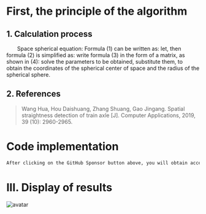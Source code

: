 #  First, the principle of the algorithm 

##  1. Calculation process 

   Space spherical equation: Formula (1) can be written as: let, then formula (2) is simplified as: write formula (3) in the form of a matrix, as shown in (4): solve the parameters to be obtained, substitute them, to obtain the coordinates of the spherical center of space and the radius of the spherical sphere. 

##  2. References 

>  Wang Hua, Hou Daishuang, Zhang Shuang, Gao Jingang. Spatial straightness detection of train axle [J]. Computer Applications, 2019, 39 (10): 2960-2965. 

#  Code implementation 

  ```python  
After clicking on the GitHub Sponsor button above, you will obtain access permissions to my private code repository ( https://github.com/slowlon/my_code_bar ) to view this blog code. By searching the code number of this blog, you can find the code you need, code number is: 2024020309574533129
  ```  
#  III. Display of results 

 ![avatar]( 8ebe1a655cb844fbba2bd092b77f784e.png) 

